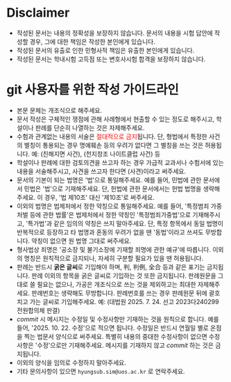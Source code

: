 # Disclaimer
* 작성된 문서는 내용의 정확성을 보장하지 않습니다. 문서의 내용을 시험 답안에 작성할 경우, 그에 대한 책임은 작성한 본인에게 있습니다.
* 작성된 문서의 유출로 인한 민형사적 책임은 유출한 본인에게 있습니다.
* 작성된 문서는 학내시험 고득점 또는 변호사시험 합격을 보장하지 않습니다.

# git 사용자를 위한 작성 가이드라인
* 본문 문체는 개조식으로 해주세요.
* 문서 작성은 구체적인 쟁점에 관해 사례형에서 현출할 수 있는 정도로 해주시고, 학설이나 판례를 단순히 나열하는 것은 자제해주세요.
* 수험과 관계없는 내용의 서술은 <span style="color:red">절대적으로 금지</span>됩니다. 단, 형법에서 특정한 사건의 별칭이 통용되는 경우 명예훼손 등의 우려가 없다면 그 별칭을 쓰는 것은 허용됩니다. 예: (친해지면 사건), (천지창조 나이트클럽 사건) 등
* 학설이나 판례에 대한 검토의견을 쓰고자 하는 경우 가급적 교과서나 수험서에 있는 내용을 서술해주시고, 사견을 쓰고자 한다면 (사견)이라고 써주세요.
* 문서의 기본이 되는 법명은 '법'으로 통일해주세요. 예를 들어, 민법에 관한 문서에서 민법은 '법'으로 기재해주세요. 단, 헌법에 관한 문서에서는 헌법 법명을 생략해주세요. 이 경우, '법 제10조' 대신 '제10조'로 써주세요.
* 이외의 법명은 법제처에서 정한 약칭으로 통일해주세요. 예를 들어, '특정범죄 가중처벌 등에 관한 법률'은 법제처에서 정한 약칭인 '특정범죄가중법'으로 기재해주시고, '특가법'과 같은 임의의 약칭은 쓰지 말아주세요. 단, 특정 항목에서 동일 법명이 반복적으로 등장하고 타 법명과 혼동의 우려가 없을 땐 '동법'이라고 쓰셔도 무방합니다. 약칭이 없으면 원 법명 그대로 써주세요.
* 형사법상 죄명은 '공소장 및 불기소장에 기재할 죄명에 관한 예규'에 따릅니다. 이외의 명칭은 원칙적으로 금지되나, 자세히 구분할 필요가 있을 땐 허용됩니다.
* 판례는 반드시 **굵은 글씨**로 기입해야 하며, 判, 判例, 全合 등과 같은 표기는 금지됩니다. 판례 이외의 항목을 굵은 글씨로 기입하는 것 또한 금지됩니다. 판례원문을 그대로 쓸 필요는 없으나, 가공은 개조식으로 쓰는 것을 제외하고는 최대한 자제해주세요. 판례번호는 생략해도 무방합니다. 판례번호를 쓰는 경우 판례원문 뒤에 괄호 치고 가는 글씨로 기입해주세요. 예: (대법원 2025. 7. 24. 선고 2023다240299 전원합의체 판결)
* *commit* 시 메시지는 수정일 및 수정사항만 기재하는 것을 원칙으로 합니다. 예를 들어, '2025. 10. 22. 수정'으로 적으면 됩니다. 수정일은 반드시 연월일 별로 온점을 찍는 법문서 양식으로 써주세요. 특별히 내용의 중대한 수정사항이 없으면 수정사항은 '수정'으로만 기재해주세요. 메시지를 기재하지 않고 *commit* 하는 것은 금지됩니다.
* 이외의 양식을 임의로 수정하지 말아주세요.
* 기타 문의사항이 있으면 `hyungsub.sim@uos.ac.kr` 로 연락주세요.